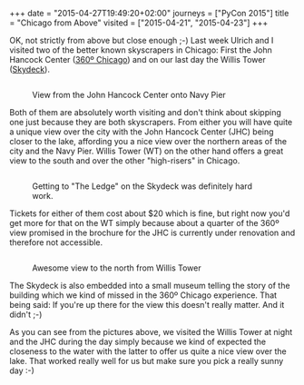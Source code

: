 +++
date = "2015-04-27T19:49:20+02:00"
journeys = ["PyCon 2015"]
title = "Chicago from Above"
visited = ["2015-04-21", "2015-04-23"]
+++

OK, not strictly from above but close enough ;-) Last week Ulrich and I visited
two of the better known skyscrapers in Chicago: First the John Hancock Center
([360º Chicago][c]) and on our last day the Willis Tower ([Skydeck][s]).

<figure>
<img alt="" src="http://photos.h10n.me/Conferences/PyCon-2015/i-c2RZJcx/0/L/DSC03583-L.jpg"/>
<figcaption><p>View from the John Hancock Center onto Navy Pier</p></figcaption>
</figure>

Both of them are absolutely worth visiting and don't think about skipping one
just because they are both skyscrapers. From either you will have quite a unique
view over the city with the John Hancock Center (JHC) being closer to the lake,
affording you a nice view over the northern areas of the city and the Navy
Pier. Willis Tower (WT) on the other hand offers a great view to the south and
over the other "high-risers" in Chicago.

<figure>
<img alt="" src="http://photos.h10n.me/Conferences/PyCon-2015/i-S7zmMXN/0/L/DSC03667-L.jpg"/>
<figcaption><p>Getting to "The Ledge" on the Skydeck was definitely hard work.</p></figcaption>
</figure>

Tickets for either of them cost about $20 which is fine, but right now you'd get
more for that on the WT simply because about a quarter of the 360º view promised
in the brochure for the JHC is currently under renovation and therefore not
accessible.

<figure>
<img alt="" src="http://photos.h10n.me/Conferences/PyCon-2015/i-9DnCgKH/1/XL/DSC03730-XL.jpg"/>
<figcaption><p>Awesome view to the north from Willis Tower</p></figcaption>
</figure>

The Skydeck is also embedded into a small museum telling the story of the
building which we kind of missed in the 360º Chicago experience. That being
said: If you're up there for the view this doesn't really matter. And it didn't
;-)

As you can see from the pictures above, we visited the Willis Tower at night and
the JHC during the day simply because we kind of expected the closeness to the
water with the latter to offer us quite a nice view over the lake. That worked
really well for us but make sure you pick a really sunny day :-)

[c]: http://www.360chicago.com/
[s]: http://theskydeck.com/
